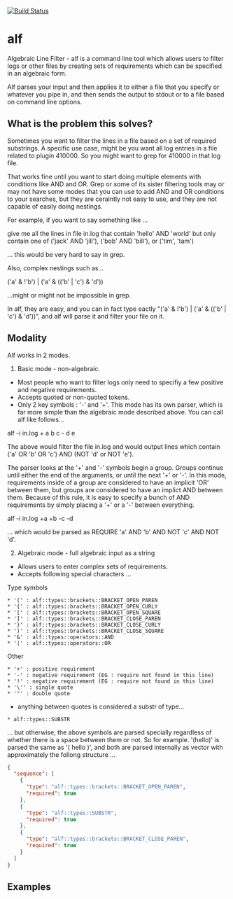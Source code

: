 [![Build Status](https://travis-ci.com/zkSNARK/alf.svg?branch=master)](https://travis-ci.com/zkSNARK/alf)

# alf
Algebraic Line Filter - alf is a command line tool which allows users to filter logs or other files by creating sets of requirements which can be specified in an algebraic form.

Alf parses your input and then applies it to either a file that you specify or whatever you pipe in, and then sends the output to stdout or to a file based on command line options.

## What is the problem this solves?
Sometimes you want to filter the lines in a file based on a set of required substrings.  A specific use case, might be you want all log entries in a file related to plugin 410000.  So you might want to grep for 410000 in that log file.  

That works fine until you want to start doing multiple elements with conditions like AND and OR.  Grep or some of its sister filtering tools may or may not have some modes that you can use to add AND and OR conditions to your searches, but they are ceraintly not easy to use, and they are not capable of easily doing nestings.

For example, if you want to say something like ...

give me all the lines in file in.log that contain 'hello' AND 'world' but only contain one of ('jack' AND 'jill'), ('bob' AND 'bill'), or ('tim', 'tam')

... this would be very hard to say in grep.

Also, complex nestings such as...

('a' & !'b') | ('a' & (('b' | 'c') & 'd'))

...might or might not be impossible in grep.

In alf, they are easy, and you can in fact type eactly "('a' & !'b') | ('a' & (('b' | 'c') & 'd'))", and alf will parse it and filter your file on it.  


## Modality
Alf works in 2 modes.  
1. Basic mode - non-algebraic.
  - Most people who want to filter logs only need to specifiy a few positive and negative requirements.
  - Accepts quoted or non-quoted tokens.
  - Only 2 key symbols : '-' and '+'. 
  This mode has its own parser, which is far more simple than the algebraic mode described above.  You can call alf like follows...
  
  alf -i in.log + a b c - d e
  
  The above would filter the file in.log and would output lines which contain ('a' OR 'b' OR 'c') AND (NOT 'd' or NOT 'e').
  
  The parser looks at the '+' and '-' symbols begin a group.  Groups continue until either the end of the arguments, or until the next '+' or '-'.  In this mode, requirements inside of a group are considered to have an implicit 'OR' between them, but groups are considered to have an implict AND between them.  Because of this rule, it is easy to specify a bunch of AND requirements by simply placing a '+' or a '-' between everything.
  
  alf -i in.log +a +b -c -d
  
  ... which would be parsed as REQUIRE 'a' AND 'b' AND NOT 'c' AND NOT 'd'.
  
2.  Algebraic mode - full algebraic input as a string
  - Allows users to enter complex sets of requirements.
  - Accepts following special characters ...

  Type symbols 
  
    * '(' : alf::types::brackets::BRACKET_OPEN_PAREN
    * '{' : alf::types::brackets::BRACKET_OPEN_CURLY
    * '[' : alf::types::brackets::BRACKET_OPEN_SQUARE
    * ']' : alf::types::brackets::BRACKET_CLOSE_PAREN
    * '}' : alf::types::brackets::BRACKET_CLOSE_CURLY
    * ')' : alf::types::brackets::BRACKET_CLOSE_SQUARE
    * '&' : alf::types::operators::AND
    * '|' : alf::types::operators::OR
    
   Other
   
    * '+' : positive requirement
    * '-' : negative requirement (EG : require not found in this line)
    * '!' : negative requirement (EG : require not found in this line)
    * '\'' : single quote
    * '"' : double quote
    
   - anything between quotes is considered a substr of type...
   
    * alf::types::SUBSTR
   
   ... but otherwise, the above symbols are parsed specially regardless of whether there is a space between them or not.  So for example. '(hello)' is parsed the same as '( hello )', and both are parsed internally as vector with approximately the follong structure ...
   
  ```json
  {
    "sequence": [
      {
        "type": "alf::types::brackets::BRACKET_OPEN_PAREN",
        "required": true
      },
      {
        "type": "alf::types::SUBSTR",
        "required": true
      },
      {
        "type": "alf::types::brackets::BRACKET_CLOSE_PAREN",
        "required": true
      }
    ]
  }
  ```
  
 
## Examples 

